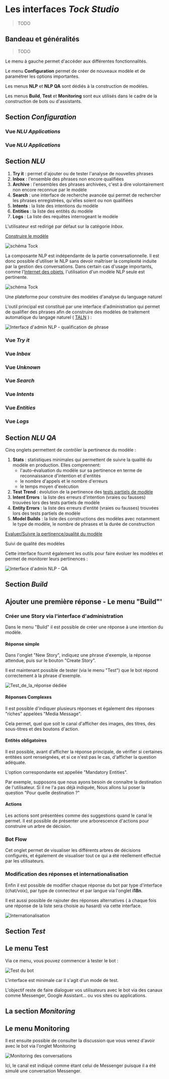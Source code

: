 # Les interfaces _Tock Studio_

> TODO

## Bandeau et généralités

> TODO

Le menu à gauche permet d'accéder aux différentes fonctionnalités.

Le menu **Configuration** permet de créer de nouveaux modèle et de paramétrer les options importantes.

Les menus **NLP** et **NLP QA** sont dédiés à la construction de modèles.

Les menus **Build**, **Test** et **Monitoring** sont eux utilisés dans le cadre de la construction de bots ou d'assistants.


## Section _Configuration_

### Vue _NLU Applications_

### Vue _NLU Applications_

## Section _NLU_

1. **Try it** : permet d'ajouter ou de tester l'analyse de nouvelles phrases
2. **Inbox** : l'ensemble des phrases non encore qualifiées
3. **Archive** : l'ensembles des phrases archivées, c'est à dire volontairement non encore reconnue par le modèle
4. **Search** : une interface de recherche avancée qui permet de rechercher les phrases enregistrées, qu'elles soient ou non qualifiées  
5. **Intents** : la liste des intentions du modèle
6. **Entities** : la liste des entités du modèle
7. **Logs** : La liste des requêtes interrogeant le modèle 

L'utilisateur est redirigé par défaut sur la catégorie *Inbox*.

[Construire le modèle](build-model.md)

![schéma Tock](img/inbox.png "Aucune phrase à qualifier")


La composante NLP est indépendante de la partie conversationnelle. 
Il est donc possible d'utiliser le NLP sans devoir maîtriser la complexité induite par la gestion des conversations.
Dans certain cas d'usage importants, comme l'[Internet des objets](https://fr.wikipedia.org/wiki/Internet_des_objets), 
l'utilisation d'un modèle NLP seule est pertinente.

![schéma Tock](img/tock.png "Les différentes composantes de Tock")

Une plateforme pour construire des modèles d'analyse du language naturel

L'outil principal est constitué par une interface d'administration qui permet de qualifier des 
phrases afin de construire des modèles de traitement automatique du langage naturel ( [TALN](https://fr.wikipedia.org/wiki/Traitement_automatique_du_langage_naturel) ) :

![Interface d'admin NLP - qualification de phrase](img/tock-nlp-admin.png "Exemple de qualification de phrase")

### Vue _Try it_

### Vue _Inbox_

### Vue _Unknown_

### Vue _Search_

### Vue _Intents_

### Vue _Entities_

### Vue _Logs_

## Section _NLU QA_

Cinq onglets permettent de contrôler la pertinence du modèle :

1. **Stats** : statistiques minimales qui permettent de suivre la qualité du modèle en production. Elles comprennent:
    * l'auto-évaluation du modèle sur sa pertinence en terme de reconnaissance d'intention et d'entités
    * le nombre d'appels et le nombre d'erreurs
    * le temps moyen d'exécution 
2. **Test Trend** : évolution de la pertinence des [tests partiels de modèle](#tests-partiels-de-modele) 
3. **Intent Errors** : la liste des erreurs d'intention (vraies ou fausses) trouvées lors des tests partiels de modèle
4. **Entity Errors** : la liste des erreurs d'entité (vraies ou fausses) trouvées lors des tests partiels de modèle
5. **Model Builds** : la liste des constructions des modèles avec notamment le type de modèle, le nombre de phrases et la durée de construction

[Evaluer/Suivre la pertinence/qualité du modèle](model-qa.md)

Suivi de qualité des modèles

Cette interface fournit également les outils pour faire évoluer les modèles et permet de monitorer leurs pertinences :

![Interface d'admin NLP - QA](img/tock-nlp-admin-qa.png "Exemple de monitoring de pertinence")

## Section _Build_

## Ajouter une première réponse - Le menu "Build"'

### Créer une Story via l'interface d'administration

Dans le menu "Build" il est possible de créer une réponse à une intention du modèle.

#### Réponse simple

Dans l'onglet "New Story", indiquez une phrase d'exemple, la réponse attendue,
 puis sur le bouton "Create Story".
 
Il est maintenant possible de tester (via le menu "Test") que le bot répond correctement
à la phrase d'exemple.

![Test_de_la_réponse dédiée](img/build-2.png "Test de la réponse dédiée")

#### Réponses Complexes

Il est possible d'indiquer plusieurs réponses et également des réponses "riches" appelées "Media Message".

Cela permet, quel que soit le canal d'afficher des images, des titres, des sous-titres et des boutons d'action.

#### Entités obligatoires

Il est possible, avant d'afficher la réponse principale, de vérifier si certaines entitées
sont renseignées, et si ce n'est pas le cas, d'afficher la question adéquate.

L'option correspondante est appellée "Mandatory Entities".

Par exemple, supposons que nous ayons besoin de connaître la destination de l'utilisateur.
Si il ne l'a pas déjà indiquée, Nous allons lui poser la question "Pour quelle destination ?"  

#### Actions

Les actions sont présentées comme des suggestions quand le canal le permet.
Il est possible de présenter une arborescence d'actions pour construire un arbre de décision.

### Bot Flow

Cet onglet permet de visualiser les différents arbres de décisions configurés,
et également de visualiser tout ce qui a été réellement effectué par les utilisateurs.


### Modification des réponses et internationalisation

Enfin il est possible de modifier chaque réponse du bot par type d'interface (chat/voix), par type de connecteur et par langue
via l'onglet **i18n**.

Il est aussi possible de rajouter des réponses alternatives ( à chaque fois une réponse de la liste sera choisie au hasard) via cette interface.

![Internationalisation](img/i18n.png "Internationalisation")

## Section _Test_

## Le menu Test

Via ce menu, vous pouvez commencer à tester le bot :

![Test du bot](img/test.png "Test du bot")

L'interface est minimale car il s'agit d'un mode de test. 

L'objectif reste de faire dialoguer vos utilisateurs avec le bot via des canaux comme Messenger, Google Assistant...
ou vos sites ou applications.

## La section _Monitoring_

## Le menu Monitoring

Il est ensuite possible de consulter la discussion que vous venez d'avoir avec le bot via l'onglet Monitoring

![Monitoring des conversations](img/monitoring.png "Monitoring des conversations")

Ici, le canal est indiqué comme étant celui de Messenger puisque il a été simulé une conversation Messenger.
